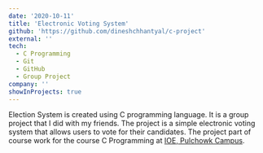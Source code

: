 ```yaml
---
date: '2020-10-11'
title: 'Electronic Voting System'
github: 'https://github.com/dineshchhantyal/c-project'
external: ''
tech:
  - C Programming
  - Git
  - GitHub
  - Group Project
company: ''
showInProjects: true
---
```


Election System is created using C programming language. It is a group project that I did with my friends. The project is a simple electronic voting system that allows users to vote for their candidates. The project part of course work for the course C Programming at [IOE, Pulchowk Campus](http://pcampus.edu.np/).
